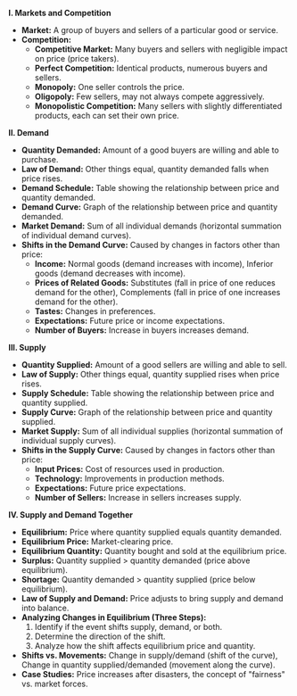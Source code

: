 
**I. Markets and Competition**
* **Market:** A group of buyers and sellers of a particular good or service.
* **Competition:**
    * **Competitive Market:** Many buyers and sellers with negligible impact on price (price takers).
    * **Perfect Competition:** Identical products, numerous buyers and sellers.
    * **Monopoly:** One seller controls the price.
    * **Oligopoly:** Few sellers, may not always compete aggressively.
    * **Monopolistic Competition:** Many sellers with slightly differentiated products, each can set their own price.

**II. Demand**
* **Quantity Demanded:** Amount of a good buyers are willing and able to purchase.
* **Law of Demand:** Other things equal, quantity demanded falls when price rises.
* **Demand Schedule:** Table showing the relationship between price and quantity demanded.
* **Demand Curve:** Graph of the relationship between price and quantity demanded.
* **Market Demand:** Sum of all individual demands (horizontal summation of individual demand curves).
* **Shifts in the Demand Curve:** Caused by changes in factors other than price:
    * **Income:** Normal goods (demand increases with income), Inferior goods (demand decreases with income).
    * **Prices of Related Goods:** Substitutes (fall in price of one reduces demand for the other), Complements (fall in price of one increases demand for the other).
    * **Tastes:** Changes in preferences.
    * **Expectations:** Future price or income expectations.
    * **Number of Buyers:** Increase in buyers increases demand.

**III. Supply**
* **Quantity Supplied:** Amount of a good sellers are willing and able to sell.
* **Law of Supply:** Other things equal, quantity supplied rises when price rises.
* **Supply Schedule:** Table showing the relationship between price and quantity supplied.
* **Supply Curve:** Graph of the relationship between price and quantity supplied.
* **Market Supply:** Sum of all individual supplies (horizontal summation of individual supply curves).
* **Shifts in the Supply Curve:** Caused by changes in factors other than price:
    * **Input Prices:** Cost of resources used in production.
    * **Technology:** Improvements in production methods.
    * **Expectations:** Future price expectations.
    * **Number of Sellers:** Increase in sellers increases supply.

**IV. Supply and Demand Together**
* **Equilibrium:** Price where quantity supplied equals quantity demanded.
* **Equilibrium Price:** Market-clearing price.
* **Equilibrium Quantity:** Quantity bought and sold at the equilibrium price.
* **Surplus:** Quantity supplied > quantity demanded (price above equilibrium).
* **Shortage:** Quantity demanded > quantity supplied (price below equilibrium).
* **Law of Supply and Demand:** Price adjusts to bring supply and demand into balance.
* **Analyzing Changes in Equilibrium (Three Steps):**
    1.  Identify if the event shifts supply, demand, or both.
    2.  Determine the direction of the shift.
    3.  Analyze how the shift affects equilibrium price and quantity.
* **Shifts vs. Movements:** Change in supply/demand (shift of the curve), Change in quantity supplied/demanded (movement along the curve).
* **Case Studies:** Price increases after disasters, the concept of "fairness" vs. market forces.